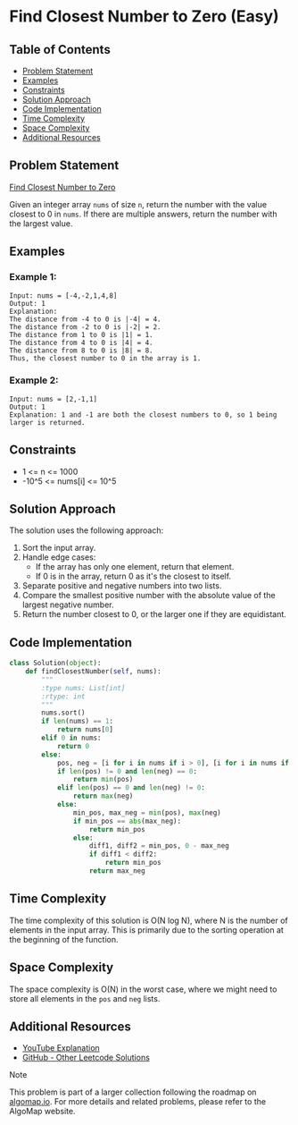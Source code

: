 # Find Closest Number to Zero (Easy)

## Table of Contents

- [Problem Statement](#problem-statement)
- [Examples](#examples)
- [Constraints](#constraints)
- [Solution Approach](#solution-approach)
- [Code Implementation](#code-implementation)
- [Time Complexity](#time-complexity)
- [Space Complexity](#space-complexity)
- [Additional Resources](#additional-resources)

## Problem Statement

[Find Closest Number to Zero](https://leetcode.com/problems/find-closest-number-to-zero/description/)

Given an integer array `nums` of size `n`, return the number with the value closest to 0 in `nums`. If there are multiple answers, return the number with the largest value.

## Examples

### Example 1:

```
Input: nums = [-4,-2,1,4,8]
Output: 1
Explanation:
The distance from -4 to 0 is |-4| = 4.
The distance from -2 to 0 is |-2| = 2.
The distance from 1 to 0 is |1| = 1.
The distance from 4 to 0 is |4| = 4.
The distance from 8 to 0 is |8| = 8.
Thus, the closest number to 0 in the array is 1.
```

### Example 2:

```
Input: nums = [2,-1,1]
Output: 1
Explanation: 1 and -1 are both the closest numbers to 0, so 1 being larger is returned.
```

## Constraints

- 1 <= n <= 1000
- -10^5 <= nums[i] <= 10^5

## Solution Approach

The solution uses the following approach:

1. Sort the input array.
2. Handle edge cases:
   - If the array has only one element, return that element.
   - If 0 is in the array, return 0 as it's the closest to itself.
3. Separate positive and negative numbers into two lists.
4. Compare the smallest positive number with the absolute value of the largest negative number.
5. Return the number closest to 0, or the larger one if they are equidistant.

## Code Implementation

```python
class Solution(object):
    def findClosestNumber(self, nums):
        """
        :type nums: List[int]
        :rtype: int
        """
        nums.sort()
        if len(nums) == 1:
            return nums[0]
        elif 0 in nums:
            return 0
        else:
            pos, neg = [i for i in nums if i > 0], [i for i in nums if i < 0]
            if len(pos) != 0 and len(neg) == 0:
                return min(pos)
            elif len(pos) == 0 and len(neg) != 0:
                return max(neg)
            else:
                min_pos, max_neg = min(pos), max(neg)
                if min_pos == abs(max_neg):
                    return min_pos
                else:
                    diff1, diff2 = min_pos, 0 - max_neg
                    if diff1 < diff2:
                        return min_pos
                    return max_neg
```

## Time Complexity

The time complexity of this solution is O(N log N), where N is the number of elements in the input array. This is primarily due to the sorting operation at the beginning of the function.

## Space Complexity

The space complexity is O(N) in the worst case, where we might need to store all elements in the `pos` and `neg` lists.

## Additional Resources

- [YouTube Explanation](https://www.youtube.com/watch?v=dLlKA5DQKYs)
- [GitHub - Other Leetcode Solutions](https://github.com/gahogg/Leetcode-Solutions/blob/main/Find%20Closest%20Number%20to%20Zero%20-%20Leetcode%202239)

> [!NOTE]
> This problem is part of a larger collection following the roadmap on [algomap.io](https://algomap.io/). For more details and related problems, please refer to the AlgoMap website.
